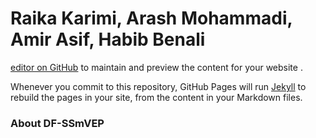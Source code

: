 

# Raika Karimi,    Arash Mohammadi,    Amir Asif,    Habib Benali        
 [editor on GitHub](https://github.com/raykakarimi/raykakarimi.github.io-DFSSMVEP/edit/gh-pages/index.md) to maintain and preview the content for your website .

Whenever you commit to this repository, GitHub Pages will run [Jekyll](https://jekyllrb.com/) to rebuild the pages in your site, from the content in your Markdown files.

### About DF-SSmVEP



